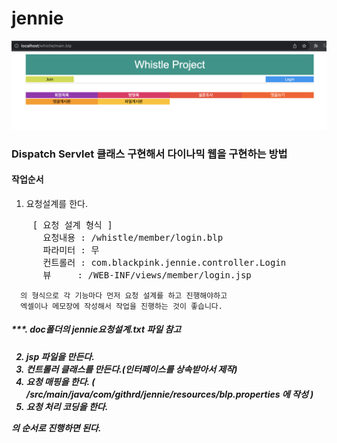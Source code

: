 # jennie
<img src="https://github.com/eunsII/jennie/blob/main/doc/main.png?raw=true" width="900px" height="auto">

<h3>Dispatch Servlet 클래스 구현해서 다이나믹 웹을 구현하는 방법</h3>

<h4>작업순서</h4>

1. 요청설계를 한다.
<pre>
    [ 요청 설계 형식 ]
      요청내용 : /whistle/member/login.blp
      파라미터 : 무
      컨트롤러 : com.blackpink.jennie.controller.Login
      뷰     : /WEB-INF/views/member/login.jsp
</pre>
      
      의 형식으로 각 기능마다 먼저 요청 설계를 하고 진행해야하고
      엑셀이나 메모장에 작성해서 작업을 진행하는 것이 좋습니다.

<h5>***. doc폴더의 jennie요청설계.txt 파일 참고<h5>

2. jsp 파일을 만든다.
3. 컨트롤러 클래스를 만든다.(인터페이스를 상속받아서 제작)
4. 요청 매핑을 한다. ( /src/main/java/com/githrd/jennie/resources/blp.properties 에 작성 )
5. 요청 처리 코딩을 한다.

의 순서로 진행하면 된다.
